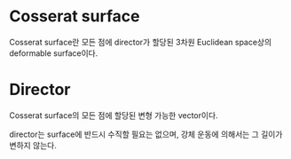 # Cosserat surface
Cosserat surface란 모든 점에 director가 할당된 3차원 Euclidean space상의 deformable surface이다.

# Director 
Cosserat surface의 모든 점에 할당된 변형 가능한 vector이다.

director는 surface에 반드시 수직할 필요는 없으며, 강체 운동에 의해서는 그 길이가 변하지 않는다.